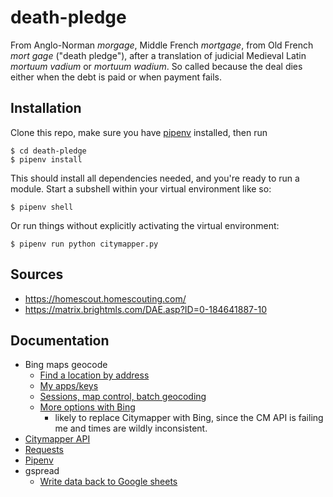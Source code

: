 # death-pledge
From Anglo-Norman _morgage_, Middle French _mortgage_, from Old French _mort gage_ ("death pledge"), after a 
translation of judicial Medieval Latin _mortuum vadium_ or _mortuum wadium_. So called because the deal dies either
when the debt is paid or when payment fails.

## Installation
Clone this repo, make sure you have [pipenv](https://docs.pipenv.org/en/latest/) installed, then run
```
$ cd death-pledge
$ pipenv install
```
This should install all dependencies needed, and you're ready to run a module. Start a subshell within your virtual 
environment like so:
```
$ pipenv shell
```
Or run things without explicitly activating the virtual environment: 
```
$ pipenv run python citymapper.py
```
## Sources
* https://homescout.homescouting.com/
* https://matrix.brightmls.com/DAE.asp?ID=0-184641887-10


## Documentation
* Bing maps geocode
  * [Find a location by address](https://docs.microsoft.com/en-us/bingmaps/rest-services/locations/find-a-location-by-address#examples)
  * [My apps/keys](https://www.bingmapsportal.com/Application)
  * [Sessions, map control, batch geocoding](https://docs.microsoft.com/en-us/bingmaps/getting-started/bing-maps-api-best-practices)
  * [More options with Bing](https://docs.microsoft.com/en-us/bingmaps/rest-services/routes/)
    * likely to replace Citymapper with Bing, since the CM API is failing me and times are wildly inconsistent.
* [Citymapper API](https://citymapper.3scale.net/)
* [Requests](https://2.python-requests.org/en/master/user/quickstart/)
* [Pipenv](https://docs.pipenv.org/en/latest/install/)
* gspread
  * [Write data back to Google sheets](https://github.com/burnash/gspread#authorization-using-oauth2)

